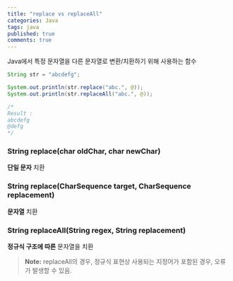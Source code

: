 ```yaml
---
title: "replace vs replaceAll"
categories: Java
tags: java
published: true
comments: true
---
```


Java에서 특정 문자열을 다른 문자열로 변환/치환하기 위해 사용하는 함수

```java
String str = "abcdefg";

System.out.println(str.replace("abc.", @));
System.out.println(str.replaceAll("abc.", @));

/*
Result :
abcdefg
@defg
*/
```

### String replace(char oldChar, char newChar)
**단일 문자** 치환
### String replace(CharSequence target, CharSequence replacement)
**문자열** 치환
### String replaceAll(String regex, String replacement)
**정규식 구조에 따른** 문자열을 치환

> **Note:** replaceAll의 경우, 정규식 표현상 사용되는 지정어가 포함된 경우, 오류가 발생할 수 있음.
